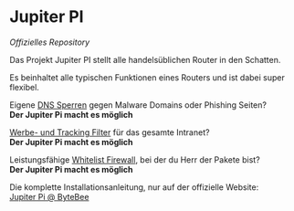 # Jupiter PI
*Offizielles Repository*

Das Projekt Jupiter PI stellt alle handelsüblichen Router in den Schatten. 

Es beinhaltet alle typischen Funktionen eines Routers und ist dabei super flexibel.

Eigene [DNS Sperren](https://www.bytebee.de/raspberry-dns-server/) gegen Malware Domains oder Phishing Seiten?<br/>
**Der Jupiter Pi macht es möglich**


[Werbe- und Tracking Filter](https://www.bytebee.de/raspberry-proxy-server/) für das gesamte Intranet?<br/>
**Der Jupiter Pi macht es möglich**


Leistungsfähige [Whitelist Firewall](https://www.bytebee.de/raspberry-firewall/), bei der du Herr der Pakete bist?<br/>
**Der Jupiter Pi macht es möglich**


Die komplette Installationsanleitung, nur auf der offizielle Website:<br/>
[Jupiter Pi @ ByteBee](https://www.bytebee.de/raspberry-router/)